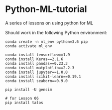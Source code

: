 # Python-ML-tutorial
A series of lessons on using python for ML


Should work in the following Python environment:
```
conda create -n ml_env python=3.6 pip
conda activate ml_env

conda install tensorflow==1.9
conda install Keras==2.1.6
conda install pandas==0.23.3
conda install matplotlib==2.2.3
conda install jupyter==1.0.0
conda install scikit-learn==0.19.1
conda install seaborn==0.9.0

pip install -U gensim

# for Lesson 06
pip install talos 
```


